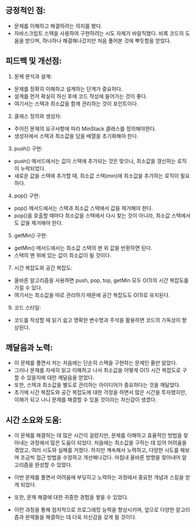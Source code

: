 ## 긍정적인 점:
- 문제를 이해하고 해결하려는 의지를 봤다.
- 자바스크립트 스택을 사용하여 구현하려는 시도 자체가 바람직했다. 비록 코드의 도움을 받으며, 하나하나 해결해나갔지만 처음 풀어본 것에 뿌듯함을 얻었다.

## 피드백 및 개선점:
1. 문제 분석과 설계:
  - 문제를 정확히 이해하고 설계하는 단계가 중요허다.
  - 설계를 먼저 확실히 하신 후에 코드 작성에 들어가는 것이 좋다.
  - 여기서는 스택과 최소값을 함께 관리하는 것이 포인트이다.

2. 클래스 정의와 생성자:
  - 주어진 문제의 요구사항에 따라 MinStack 클래스를 정의해야한다.
  -  생성자에서 스택과 최소값을 담을 배열을 초기화해야 한다.
  
3. push() 구현:
  - push() 메서드에서는 값이 스택에 추가되는 것은 맞으나, 최소값을 갱신하는 로직이 누락되었다.
  - 새로운 값을 스택에 추가할 때, 최소값 스택(min)에 최소값을 추가하는 로직이 필요하다.

4. pop() 구현:
  - pop() 메서드에서는 스택과 최소값 스택에서 값을 제거해야 한다.
  - pop()을 호출할 때마다 최소값을 스택에서 다시 찾는 것이 아니라, 최소값 스택에서도 값을 제거해야 한다.

5. getMin() 구현:
  - getMin() 메서드에서는 최소값 스택의 맨 위 값을 반환하면 된다.
  - 스택의 맨 위에 있는 값이 최소값이 될 것이다.

7. 시간 복잡도와 공간 복잡도:
  - 올바른 알고리즘을 사용하면 push, pop, top, getMin 모두 O(1)의 시간 복잡도를 가질 수 있다.
  - 여기서는 최소값을 따로 관리하기 때문에 공간 복잡도도 O(1)로 유지된다.

9. 코드 스타일:
  - 코드를 작성할 때 읽기 쉽고 명확한 변수명과 주석을 활용하면 코드의 가독성이 향상된다.

## 깨달음과 노력:
  - 이 문제를 풀면서 저는 처음에는 단순히 스택을 구현하는 문제인 줄만 알았다.
  - 그러나 문제를 자세히 읽고 이해하고 나서 최소값을 어떻게 O(1) 시간 복잡도로 구할 수 있을지에 대한 깨달음을 얻었다.
  -  또한, 스택과 최소값을 별도로 관리하는 아이디어가 중요하다는 것을 깨달았다.
  -  초기에 시간 복잡도와 공간 복잡도에 대한 걱정을 하면서 많은 시간을 투자했지만, 이해가 되고 나니 문제를 해결할 수 있을 것이라는 자신감이 생겼다.

## 시간 소요와 도움:
- 이 문제를 해결하는 데 많은 시간이 걸렸지만, 문제를 이해하고 효율적인 방법을 찾아내는 과정에서 많은 도움이 되었다. 
처음에는 최소값을 구하는 데 있어 어려움을 겪었고, 여러 시도와 실패를 거쳤다.
하지만 계속해서 노력하고, 다양한 시도를 해보며 조금씩 접근 방법을 수정하고 개선해나갔다.
마침내 올바른 방향을 찾아내어 알고리즘을 완성할 수 있었다.

- 이번 문제를 풀면서 어려움에 부딪히고 노력하는 과정에서 중요한 개념과 스킬을 얻게 되었다. 
- 또한, 문제 해결에 대한 귀중한 경험을 쌓을 수 있었다.
- 이런 과정을 통해 점차적으로 프로그래밍 능력을 향상시키며, 앞으로 다양한 알고리즘과 문제들을 해결하는 데 더욱 자신감을 갖게 될 것이다.
